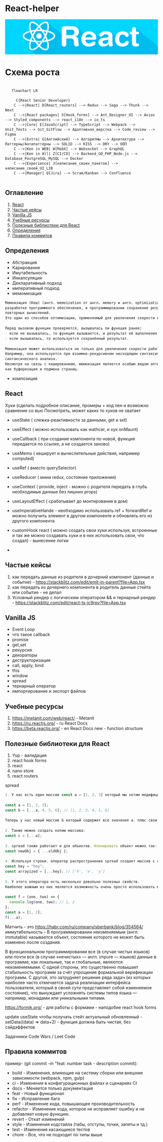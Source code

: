 # React-helper

![image-react](react.jpg)

# Схема роста

```mermaid

   flowchart LR
    
     C{React Senior Developer}
    C -->|React| D[React_routers] --> Redux --> Saga --> Thunk --> Next
    C -->|React packages| X[Hook_forms] --> Ant_Designer_UI --> Axios --> Styled_components --> react_i18n --> io_ts
    C -->|Core| E[JavaScript] --> TypeScript --> Webpack --> Unit_Tests --> Git_GitFlow --> Адаптивная_верстка --> Code_review --> Figma
    C -->|Extra| G[Английский] --> Алгоритмы --> Архитектура --> Паттерны/Антипаттерны --> SOLID --> KISS --> DRY --> ООП
    C -->|Ken in WEB| W[MobX] --> Websocket --> GraphQL
    C -->|Ken in All| Z[CI/CD] --> Backend_GO_PHP_Node.js --> Database_PostgreSQL_MySQL --> Docker
    C -->|Experience| J[написание_своих_пакетов] --> написание_своей_UI_LIB
    C -->|Manager| Q[Jira] --> Scram/Kanban --> Confluence
    
```

## Оглавление
1. [React](#React)
2. [Частые кейсы](#Частые-кейсы)
3. [Vanilla JS](#Vanilla-JS)
4. [Учебные ресурсы](#Учебные-ресурсы)
5. [Полезные библиотеки для React](#Полезные-библиотеки-для-React)
6. [Определения](#Определения)
7. [Правила коммитов](#Правила-коммитов)


## Определения
- Абстракция
- Карирование
- Имутабельность
- Инкапсуляция
- Декларативный подход
- императивный подход
- мемомизация 
```md
Мемоизация (Кеш) (англ. memoization от англ. memory и англ. optimization) — пример использования кеша при 
разработке программного обеспечения, в программировании сохранение результатов выполнения функций для предотвращения 
повторных вычислений. 
Это один из способов оптимизации, применяемый для увеличения скорости выполнения компьютерных программ. 

Перед вызовом функции проверяется, вызывалась ли функция ранее:
- если не вызывалась, то функция вызывается, и результат её выполнения сохраняется;
- если вызывалась, то используется сохранённый результат.

Мемоизация может использоваться не только для увеличения скорости работы программы.
Например, она используется при взаимно-рекурсивном нисходящем синтаксическом разборе в обобщённом алгоритме нисходящего
синтаксического анализа.
Несмотря на связь с кешированием, мемоизация является особым видом оптимизации, отличающимся от таких способов кеширования,
как буферизация и подмена страниц.
```

- композиция

## React
Хуки (сделать подробное описание, промеры + код пен и возможно сравнение со вью
Посмотреть, может каких то хуков не хватает

- useState ( слежка-реактивности за данными, get и set)

- useEffect ( можно использовать как wathcer, и хук onMaunt)

- useCallback ( при создание компонента по новой, функция передается по ссылке, а не создается заново)

- useMemo ( кеширует и вычеслительные действия, например computed)

- useRef ( вместо querySelector)

- useReducer ( мини redux, состояние приложения)

- useContext ( provide, inject - можно с родителя передать в глубь необходимые данные без лишних props)

- useLayoutEffect ( срабатывает до монтирования в дом)

- useImperativeHande - необходимо использовать ref + forwardRef и можно получить элемент в другом компоненте и обновлять его из другого компонента

- cuatomHook react ( можно создать свои хуки используя, встроенные и так же можно создавать хуки и в них использовать свои, что создал) - вынесение логки
- 

## Частые кейсы
1. как передать данные из родителя в дочерний компонент (данные и событие) - https://stackblitz.com/edit/emit-in-parent?file=App.tsx
2. как передать из дочернего компонента в родитель данные стейта или событие - не делал
3. Условный рендер с логическим оператором && и тернарный рендер - https://stackblitz.com/edit/react-ts-jc9rpv?file=App.tsx


## Vanilla JS

- Event Loop
- что такое callback
- promise
- get,set
- рекурсия
- декораторы
- деструкторизация
- call, apply, bind
- this
- window
- spread
- тернарный оператор
- импортирование и экспорт файлов

## Учебные ресурсы
1. https://metanit.com/web/react/ - Metanit
2. https://ru.reactjs.org/ - ru React Docs
3. https://beta.reactjs.org/ - en React Docs new - function structure

## Полезные библиотеки для React
1. Yup - валидация
2. react hook forms
3. react
4. nano store
5. react routers




spread

```js
1. У нас есть один массив const a = [1, 2, 3] который мы хотим модифицировать, добавив несколько значений:

const a = [1, 2, 3];
const b = [...a, 4, 5, 6]; // [1, 2, 3, 4, 5, 6]

Теперь у нас новый массив b который содержит все значения a, плюс свои.

2. Также можно создать копию массива:
const c = [...a];

3. spread также работает и для объектов. Клонировать объект можно так:
const newObj = { ...oldObj };

4. Используя строки, оператор распространения spread создает массив с каждым символом в строке:
const hey = "hey";
const arrayized = [...hey]; // ['h', 'e', 'y']

5. У этого оператора есть несколько довольно полезных свойств.
Наиболее важным из них является возможность очень просто использовать массив в качестве аргумента функции:

const f = (one, two) => {
  console.log(one, two); // 1, 2
};
const a = [1, 2];
f(...a);
```


Матчить - это https://habr.com/ru/company/sberbank/blog/354564/
иммутабельность - В программировании неизменяемым (англ. immutable) называется объект, состояние которого не может быть изменено после создания.

В функциональном программировании все (в случае чистых языков) или почти все (в случае «нечистых» — англ. impure — языков) данные в программе, как локальные, так и глобальные, являются неизменяемыми. С одной стороны, это существенно повышает стабильность программ за счёт упрощения формальной верификации программ. С другой, это затрудняет решение ряда задач (из которых наиболее часто отмечается задача реализации интерфейса пользователя, который в своей сути представляет собой изменяемое состояние), что вынуждает усложнять системы типов языка — например, монадами или уникальными типами.

https://formik.org/  - для работы с формами - наподобие react hook forms

update useState
чтобы получать стейт актуальный обновленный - setData((data) => data+2) - функция должна быть чистая, без сайдэффектов

Задачники Code Wars / Leet Code

## Правила коммитов

пример- (git commit -m "feat: number task - description commit):
- build - Изменения, влияющие на систему сборки или внешние зависимости (webpack, npm, gulp)
- ci - Изменения в конфигурационных файлах и сценариях CI
- docs - Меняется только документация
- feat - Новый функционал
- fix - Исправление бага
- perf - Изменение кода, повышающее производительность
- refactor - Изменение кода, которое не исправляет ошибку и не добавляет новую функцию.
- revert - Откат изменений
- style - Изменения кодстайла (табы, отступы, точки, запяты и тд.)
- test - Изменения касающиеся тестов
- chore - Все, что не подходит по типы выше
